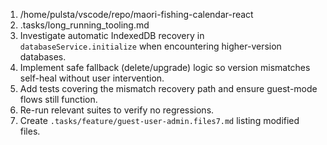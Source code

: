 1. /home/pulsta/vscode/repo/maori-fishing-calendar-react
2. .tasks/long_running_tooling.md
3. Investigate automatic IndexedDB recovery in `databaseService.initialize` when encountering higher-version databases.
4. Implement safe fallback (delete/upgrade) logic so version mismatches self-heal without user intervention.
5. Add tests covering the mismatch recovery path and ensure guest-mode flows still function.
6. Re-run relevant suites to verify no regressions.
7. Create `.tasks/feature/guest-user-admin.files7.md` listing modified files.
